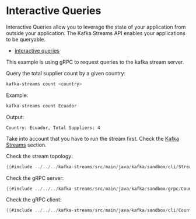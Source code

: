 # Interactive Queries

Interactive Queries allow you to leverage the state of your application from outside your application. The Kafka Streams API enables your applications to be queryable.

- [interactive queries](https://docs.confluent.io/platform/current/streams/developer-guide/interactive-queries.html)

This example is using gRPC to request queries to the kafka stream server. 

Query the total supplier count by a given country:

```bash
kafka-streams count <country>
```

Example:

```bash
kafka-streams count Ecuador
```

Output:

```
Country: Ecuador, Total Suppliers: 4
```

Take into account that you have to run the stream first. Check the [Kafka Streams](./streams.md) section.

Check the stream topology:

```java
{{#include ../../../kafka-streams/src/main/java/kafka/sandbox/cli/Streams.java}}
```

Check the gRPC server:

```java
{{#include ../../../kafka-streams/src/main/java/kafka/sandbox/grpc/CounterService.java}}
```

Check the gRPC client:

```java
{{#include ../../../kafka-streams/src/main/java/kafka/sandbox/cli/Count.java}}
```